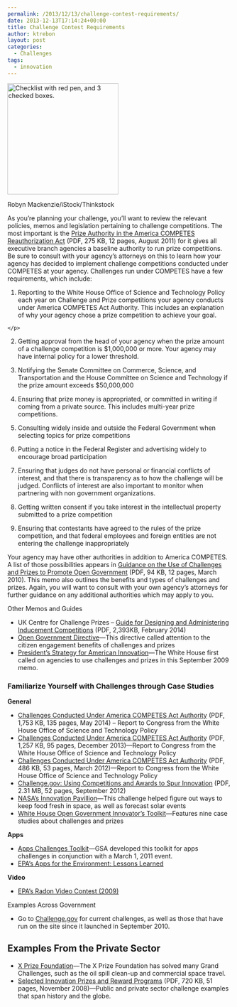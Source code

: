 ```yaml
---
permalink: /2013/12/13/challenge-contest-requirements/
date: 2013-12-13T17:14:24+00:00
title: Challenge Contest Requirements
author: ktrebon
layout: post
categories:
  - Challenges
tags:
  - innovation
---
```


<div id="attachment_249522" style="width: 260px" class="wp-caption alignright">
  <img class="size-full wp-image-249522" src="https://s3.amazonaws.com/sitesusa/wp-content/uploads/sites/212/2013/12/250-x-250-Checklist-Robyn-Mackenzie-iStock-Thinkstock-GettyImages_105492580.jpg" alt="Checklist with red pen, and 3 checked boxes." width="250" height="250" />
  
  <p class="wp-caption-text">
    Robyn Mackenzie/iStock/Thinkstock
  </p>
</div>

<p dir="ltr">
  As you&#8217;re planning your challenge, you&#8217;ll want to review the relevant policies, memos and legislation pertaining to challenge competitions. The most important is the <a href="https://cio.gov/wp-content/uploads/downloads/2012/09/Prize_Authority_in_the_America_COMPETES_Reauthorization_Act.pdf">Prize Authority in the America COMPETES Reauthorization Act</a> (PDF, 275 KB, 12 pages, August 2011) for it gives all executive branch agencies a baseline authority to run prize competitions.  Be sure to consult with your agency’s attorneys on this to learn how your agency has decided to implement challenge competitions conducted under COMPETES at your agency. Challenges run under COMPETES have a few requirements, which include:
</p>

  1. <p dir="ltr">
      Reporting to the White House Office of Science and Technology Policy each year on Challenge and Prize competitions your agency conducts under America COMPETES Act Authority. This includes an explanation of why your agency chose a prize competition to achieve your goal.
    </p>

<ol start="2">
  <li>
    <p dir="ltr">
      Getting approval from the head of your agency when the prize amount of a challenge competition is $1,000,000 or more. Your agency may have internal policy for a lower threshold.
    </p>
  </li>
</ol>

<ol start="3">
  <li>
    <p dir="ltr">
      Notifying the Senate Committee on Commerce, Science, and Transportation and the House Committee on Science and Technology if the prize amount exceeds $50,000,000
    </p>
  </li>
</ol>

<ol start="4">
  <li>
    <p dir="ltr">
      Ensuring that prize money is appropriated, or committed in writing if coming from a private source. This includes multi-year prize competitions.
    </p>
  </li>
</ol>

<ol start="5">
  <li>
    <p dir="ltr">
      Consulting widely inside and outside the Federal Government when selecting topics for prize competitions
    </p>
  </li>
</ol>

<ol start="6">
  <li>
    <p dir="ltr">
      Putting a notice in the Federal Register and advertising widely to encourage broad participation
    </p>
  </li>
</ol>

<ol start="7">
  <li>
    <p dir="ltr">
      Ensuring that judges do not have personal or financial conflicts of interest, and that there is transparency as to how the challenge will be judged. Conflicts of interest are also important to monitor when partnering with non government organizations.
    </p>
  </li>
</ol>

<ol start="8">
  <li>
    <p dir="ltr">
      Getting written consent if you take interest in the intellectual property submitted to a prize competition
    </p>
  </li>
</ol>

<ol start="9">
  <li>
    <p dir="ltr">
      Ensuring that contestants have agreed to the rules of the prize competition, and that federal employees and foreign entities are not entering the challenge inappropriately
    </p>
  </li>
</ol>

Your agency may have other authorities in addition to America COMPETES. A list of those possibilities appears in  [Guidance on the Use of Challenges and Prizes to Promote Open Government](http://www.whitehouse.gov/sites/default/files/omb/assets/memoranda_2010/m10-11.pdf) (PDF, 94 KB, 12 pages, March 2010). This memo also outlines the benefits and types of challenges and prizes. Again, you will want to consult with your own agency’s attorneys for further guidance on any additional authorities which may apply to you.

Other Memos and Guides

  * UK Centre for Challenge Prizes &#8211; [Guide for Designing and Administering Inducement Competitions](http://www.nesta.org.uk/publications/challenge-prizes-practice-guide "UK Centre for Challenge Prizes Design and Administration Guide") (PDF, 2,393KB, February 2014)
  * [Open Government Directive](http://www.whitehouse.gov/open/documents/open-government-directive)—This directive called attention to the citizen engagement benefits of challenges and prizes
  * [President’s Strategy for American Innovation](http://www.whitehouse.gov/innovation/strategy)—The White House first called on agencies to use challenges and prizes in this September 2009 memo.

### Familiarize Yourself with Challenges through Case Studies

**General**

  * [Challenges Conducted Under America COMPETES Act Authority](http://www.whitehouse.gov/sites/default/files/microsites/ostp/competes_prizesreport_fy13_final.pdf "COMPETES Report Calendar Year 2013") (PDF, 1,753 KB, 135 pages, May 2014) &#8211; Report to Congress from the White House Office of Science and Technology Policy
  * [Challenges Conducted Under America COMPETES Act Authority](http://www.whitehouse.gov/sites/default/files/microsites/ostp/competes_prizesreport_dec-2013.pdf) (PDF, 1,257 KB, 95 pages, December 2013)—Report to Congress from the White House Office of Science and Technology Policy
  * [Challenges Conducted Under America COMPETES Act Authority](http://www.whitehouse.gov/sites/default/files/microsites/ostp/competes_report_on_prizes_final.pdf) (PDF, 486 KB, 53 pages, March 2012)—Report to Congress from the White House Office of Science and Technology Policy
  * [Challenge.gov: Using Competitions and Awards to Spur Innovation](http://www.businessofgovernment.org/report/challengegov-using-competitions-and-awards-spur-innovation) (PDF, 2.31 MB, 52 pages, September 2012)
  * <span style="color: #0074bd"><a href="https://www.innocentive.com/ar/challenge/browse?pavilionName=NASA&pavilionId=1918&source=pavilion">NASA&#8217;s Innovation Pavillion</a></span>—This challenge helped figure out ways to keep food fresh in space, as well as forecast solar events
  * [White House Open Government Innovator&#8217;s Toolkit](http://www.whitehouse.gov/open/toolkit)—Features nine case studies about challenges and prizes

<div>
  <strong>Apps</strong>
</div>

  * [Apps Challenges Toolkit](https://www.digitalgov.gov/2013/05/08/planning-an-apps-challenge/)—GSA developed this toolkit for apps challenges in conjunction with a March 1, 2011 event.
  * [EPA&#8217;s Apps for the Environment: Lessons Learned](http://www.epa.gov/greenapps/lessons.html)

**Video**

  * [EPA&#8217;s Radon Video Contest (2009)](http://www.slideshare.net/forumone/putting-your-audience-to-work-epas-radon-video-contest-presentation)

Examples Across Government

  * Go to [Challenge.gov](http://challenge.gov) for current challenges, as well as those that have run on the site since it launched in September 2010.

## Examples From the Private Sector

  * [X Prize Foundation](http://www.xprize.org/)—The X Prize Foundation has solved many Grand Challenges, such as the oil spill clean-up and commercial space travel.
  * [Selected Innovation Prizes and Reward Programs](http://keionline.org/misc-docs/research_notes/kei_rn_2008_1.pdf) (PDF, 720 KB, 51 pages, November 2008)—Public and private sector challenge examples that span history and the globe.

###